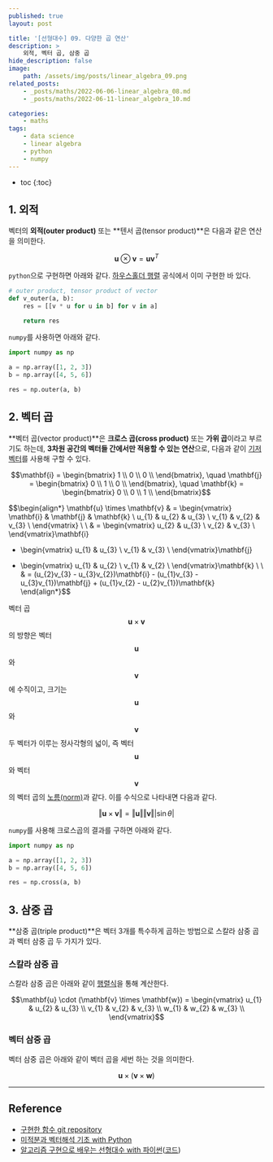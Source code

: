 ```yaml
---
published: true
layout: post

title: '[선형대수] 09. 다양한 곱 연산'
description: >
    외적, 벡터 곱, 삼중 곱
hide_description: false
image:
    path: /assets/img/posts/linear_algebra_09.png
related_posts:
    - _posts/maths/2022-06-06-linear_algebra_08.md
    - _posts/maths/2022-06-11-linear_algebra_10.md

categories:
    - maths
tags:
    - data science
    - linear algebra
    - python
    - numpy
---
```

* toc
{:toc}

## 1. 외적

벡터의 **외적(outer product)** 또는 **텐서 곱(tensor product)**은 다음과 같은 연산을 의미한다.  

$$\mathbf{u} \otimes \mathbf{v} = \mathbf{u} \mathbf{v}^{T}$$

`python`으로 구현하면 아래와 같다. [하우스홀더 행렬](/maths/2022-05-19-linear_algebra_02/#8-하우스홀더-행렬) 공식에서 이미 구현한 바 있다.  

```python
# outer product, tensor product of vector
def v_outer(a, b):
    res = [[v * u for u in b] for v in a]

    return res
```

`numpy`를 사용하면 아래와 같다.  

```python
import numpy as np

a = np.array([1, 2, 3])
b = np.array([4, 5, 6])

res = np.outer(a, b)
```

## 2. 벡터 곱

**벡터 곱(vector product)**은 **크로스 곱(cross product)** 또는 **가위 곱**이라고 부르기도 하는데, **3차원 공간의 벡터들 간에서만 적용할 수 있는 연산**으로, 다음과 같이 [기저 벡터](/maths/2022-05-29-linear_algebra_06/#기저-벡터)를 사용해 구할 수 있다.  

$$\mathbf{i} = \begin{bmatrix}
1 \\
0 \\
0 \\
\end{bmatrix}, \quad
\mathbf{j} = \begin{bmatrix}
0 \\
1 \\
0 \\
\end{bmatrix}, \quad
\mathbf{k} = \begin{bmatrix}
0 \\
0 \\
1 \\
\end{bmatrix}$$

$$\begin{align*}
\mathbf{u} \times \mathbf{v} & = \begin{vmatrix}
\mathbf{i} & \mathbf{j} & \mathbf{k} \\
u_{1} & u_{2} & u_{3} \\
v_{1} & v_{2} & v_{3} \\
\end{vmatrix} \\
\\
& = \begin{vmatrix}
u_{2} & u_{3} \\
v_{2} & v_{3} \\
\end{vmatrix}\mathbf{i}
- \begin{vmatrix}
u_{1} & u_{3} \\
v_{1} & v_{3} \\
\end{vmatrix}\mathbf{j}
+ \begin{vmatrix}
u_{1} & u_{2} \\
v_{1} & v_{2} \\
\end{vmatrix}\mathbf{k} \\
\\
& = (u_{2}v_{3} - u_{3}v_{2})\mathbf{i} - (u_{1}v_{3} - u_{3}v_{1})\mathbf{j} + (u_{1}v_{2} - u_{2}v_{1})\mathbf{k}
\end{align*}$$

벡터 곱 $$\mathbf{u} \times \mathbf{v}$$의 방향은 벡터 $$\mathbf{u}$$와 $$\mathbf{v}$$에 수직이고, 크기는 $$\mathbf{u}$$와 $$\mathbf{v}$$ 두 벡터가 이루는 정사각형의 넓이, 즉 벡터 $$\mathbf{u}$$와 벡터 $$\mathbf{v}$$의 벡터 곱의 [노름(norm)](/maths/2022-06-05-linear_algebra_07/#노름norm)과 같다. 이를 수식으로 나타내면 다음과 같다.  

$$\Vert \mathbf{u} \times \mathbf{v} \Vert = \Vert \mathbf{u} \Vert \Vert \mathbf{v} \Vert \vert \sin \theta \vert$$

`numpy`를 사용해 크로스곱의 결과를 구하면 아래와 같다.  

```python
import numpy as np

a = np.array([1, 2, 3])
b = np.array([4, 5, 6])

res = np.cross(a, b)
```

## 3. 삼중 곱

**삼중 곱(triple product)**은 벡터 3개를 특수하게 곱하는 방법으로 스칼라 삼중 곱과 벡터 삼중 곱 두 가지가 있다.  

### 스칼라 삼중 곱

스칼라 삼중 곱은 아래와 같이 [행렬식](/maths/2022-05-23-linear_algebra_04/)을 통해 계산한다.  

$$\mathbf{u} \cdot (\mathbf{v} \times \mathbf{w})
= \begin{vmatrix}
u_{1} & u_{2} & u_{3} \\
v_{1} & v_{2} & v_{3} \\
w_{1} & w_{2} & w_{3} \\
\end{vmatrix}$$

### 벡터 삼중 곱

벡터 삼중 곱은 아래와 같이 벡터 곱을 세번 하는 것을 의미한다.  

$$\mathbf{u} \times (\mathbf{v} \times \mathbf{w})$$

---
## Reference
- [구현한 함수 git repository](https://github.com/djccnt15/maths)
- [미적분과 벡터해석 기초 with Python](http://www.kyobobook.co.kr/product/detailViewKor.laf?mallGb=KOR&ejkGb=KOR&barcode=9791160735314)
- [알고리즘 구현으로 배우는 선형대수 with 파이썬](http://www.kyobobook.co.kr/product/detailViewKor.laf?mallGb=KOR&ejkGb=KOR&barcode=9791165921125)([코드](https://github.com/bjpublic/linearalgebra))